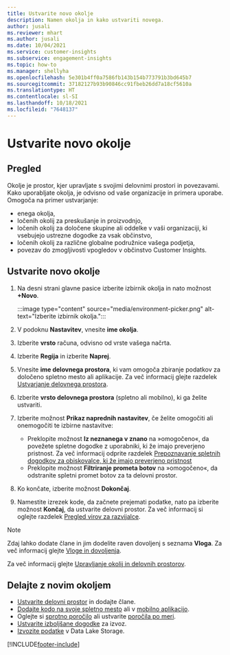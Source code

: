 ```yaml
---
title: Ustvarite novo okolje
description: Namen okolja in kako ustvariti novega.
author: jusali
ms.reviewer: mhart
ms.author: jusali
ms.date: 10/04/2021
ms.service: customer-insights
ms.subservice: engagement-insights
ms.topic: how-to
ms.manager: shellyha
ms.openlocfilehash: 5e301b4ff0a7586fb143b154b773791b3bd645b7
ms.sourcegitcommit: 37182127b93b90846cc91fbeb26dd7a18cf5610a
ms.translationtype: HT
ms.contentlocale: sl-SI
ms.lasthandoff: 10/18/2021
ms.locfileid: "7648137"
---
```

# <a name="create-a-new-environment"></a>Ustvarite novo okolje 

## <a name="overview"></a>Pregled

Okolje je prostor, kjer upravljate s svojimi delovnimi prostori in povezavami. Kako uporabljate okolja, je odvisno od vaše organizacije in primera uporabe. Omogoča na primer ustvarjanje:

- enega okolja,
- ločenih okolij za preskušanje in proizvodnjo,
- ločenih okolij za določene skupine ali oddelke v vaši organizaciji, ki vsebujejo ustrezne dogodke za vsak občinstvo,
- ločenih okolij za različne globalne podružnice vašega podjetja,
- povezav do zmogljivosti vpogledov v občinstvo Customer Insights.

## <a name="create-a-new-environment"></a>Ustvarite novo okolje

1. Na desni strani glavne pasice izberite izbirnik okolja in nato možnost **+Novo**.

   :::image type="content" source="media/environment-picker.png" alt-text="Izberite izbirnik okolja.":::

1. V podoknu **Nastavitev**, vnesite **ime okolja**.

1. Izberite **vrsto** računa, odvisno od vrste vašega načrta.

1. Izberite **Regija** in izberite **Naprej**. 

1. Vnesite **ime delovnega prostora**, ki vam omogoča zbiranje podatkov za določeno spletno mesto ali aplikacije. Za več informacij glejte razdelek [Ustvarjanje delovnega prostora](create-workspace.md).

1. Izberite **vrsto delovnega prostora** (spletno ali mobilno), ki ga želite ustvariti. 

1. Izberite možnost **Prikaz naprednih nastavitev**, če želite omogočiti ali onemogočiti te izbirne nastavitve:

   - Preklopite možnost **Iz neznanega v znano** na »omogočeno«, da povežete spletne dogodke z uporabniki, ki že imajo preverjeno pristnost. Za več informacij odprite razdelek [Prepoznavanje spletnih dogodkov za obiskovalce, ki že imajo preverjeno pristnost](unknown-to-known.md)
   - Preklopite možnost **Filtriranje prometa botov** na »omogočeno«, da odstranite spletni promet botov za ta delovni prostor. 

1. Ko končate, izberite možnost **Dokončaj**. 

1. Namestite izrezek kode, da začnete prejemati podatke, nato pa izberite možnost **Končaj**, da ustvarite delovni prostor. Za več informacij si oglejte razdelek [Pregled virov za razvijalce](developer-resources.md).

> [!NOTE]
> Zdaj lahko dodate člane in jim dodelite raven dovoljenj s seznama **Vloga**. Za več informacij glejte [Vloge in dovoljenja](user-roles.md). 

Za več informacij glejte [Upravljanje okolij in delovnih prostorov](manage-environments-workspaces.md).

## <a name="work-with-your-new-environment"></a>Delajte z novim okoljem

- [Ustvarite delovni prostor](../engagement-insights/create-workspace.md) in dodajte člane.
- [Dodajte kodo na svoje spletno mesto](../engagement-insights/instrument-website.md) ali v [mobilno aplikacijo](../engagement-insights/developer-resources.md#capture-events-from-mobile-apps).
- Oglejte si [sprotno poročilo](../engagement-insights/view-reports.md) ali ustvarite [poročila po meri](../engagement-insights/custom-reports.md).
- [Ustvarite izboljšane dogodke](../engagement-insights/refined-events.md) za izvoz.
- [Izvozite podatke](../engagement-insights/export-events.md) v Data Lake Storage.

[!INCLUDE[footer-include](../includes/footer-banner.md)]
